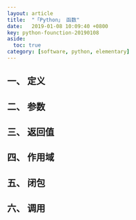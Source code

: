 ```yaml
---
layout: article
title:  "「Python」 函数"
date:   2019-01-08 10:09:40 +0800
key: python-founction-20190108
aside:
  toc: true
category: [software, python, elementary]
---
```


## 一、 定义

## 二、 参数

## 三、 返回值

## 四、 作用域

## 五、 闭包

## 六、 调用

